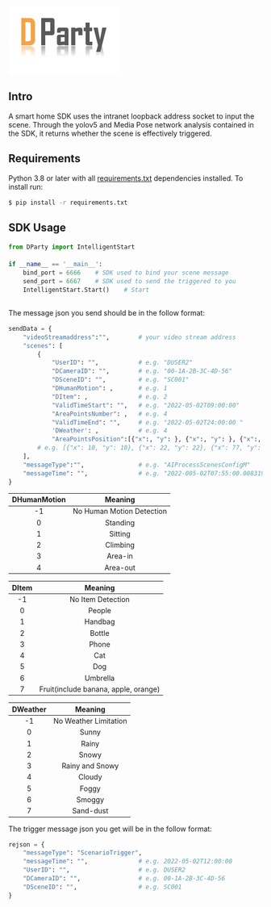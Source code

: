![image](https://github.com/lorisky1214/DParty/blob/main/source/logo.png)

## Intro

A smart home SDK uses the intranet loopback address socket to input the scene. Through the yolov5 and Media Pose network analysis contained in the SDK, it returns whether the scene is effectively triggered.

## Requirements

Python 3.8 or later with all [requirements.txt](https://github.com/lorisky1214/DParty/blob/main/requirements.txt) dependencies installed. To install run:

```bash
$ pip install -r requirements.txt
```

## SDK Usage

```python
from DParty import IntelligentStart

if __name__ == '__main__':
    bind_port = 6666	# SDK used to bind your scene message
    send_port = 6667	# SDK used to send the triggered to you
    IntelligentStart.Start()	# Start
```

## 



The message json you send should be in the follow format:

```python
sendData = {
    "videoStreamaddress":"",		# your video stream address
    "scenes": [
        {
            "UserID": "", 			# e.g. "DUSER2"
            "DCameraID": "", 		# e.g. "00-1A-2B-3C-4D-56"
            "DSceneID": "", 		# e.g. "SC001"
            "DHumanMotion": ,		# e.g. 1
            "DItem": , 				# e.g. 2
            "ValidTimeStart": "",  	# e.g. "2022-05-02T09:00:00"
            "AreaPointsNumber": ,	# e.g. 4
            "ValidTimeEnd": "",		# e.g. "2022-05-02T24:00:00 "
            'DWeather': ,			# e.g. 4				    							
            "AreaPointsPosition":[{"x":, "y": }, {"x":, "y": }, {"x":, "y": },{"x":, "y":}]},
        # e.g. [{"x": 10, "y": 10}, {"x": 22, "y": 22}, {"x": 77, "y": 77}, {"x": 664, "y": 297}]}
    ],
    "messageType":"",				# e.g. "AIProcessScenesConfigM"
    "messageTime": "", 				# e.g. "2022-005-02T07:55:00.0083193+08:00"
}
```



| DHumanMotion |          Meaning          |
| :----------: | :-----------------------: |
|      -1      | No Human Motion Detection |
|      0       |         Standing          |
|      1       |          Sitting          |
|      2       |         Climbing          |
|      3       |          Area-in          |
|      4       |         Area-out          |



| DItem |               Meaning                |
| :---: | :----------------------------------: |
|  -1   |          No Item Detection           |
|   0   |                People                |
|   1   |               Handbag                |
|   2   |                Bottle                |
|   3   |                Phone                 |
|   4   |                 Cat                  |
|   5   |                 Dog                  |
|   6   |               Umbrella               |
|   7   | Fruit(include banana, apple, orange) |



| DWeather |        Meaning        |
| :------: | :-------------------: |
|    -1    | No Weather Limitation |
|    0     |         Sunny         |
|    1     |         Rainy         |
|    2     |         Snowy         |
|    3     |    Rainy and Snowy    |
|    4     |        Cloudy         |
|    5     |         Foggy         |
|    6     |        Smoggy         |
|    7     |       Sand-dust       |




The trigger message json you get will be in the follow format:

```python
rejson = {
    "messageType": "ScenarioTrigger",
    "messageTime": "",				# e.g. 2022-05-02T12:00:00
    "UserID": "",					# e.g. DUSER2
    "DCameraID": "",				# e.g. 00-1A-2B-3C-4D-56
    "DSceneID": "",					# e.g. SC001
}
```



